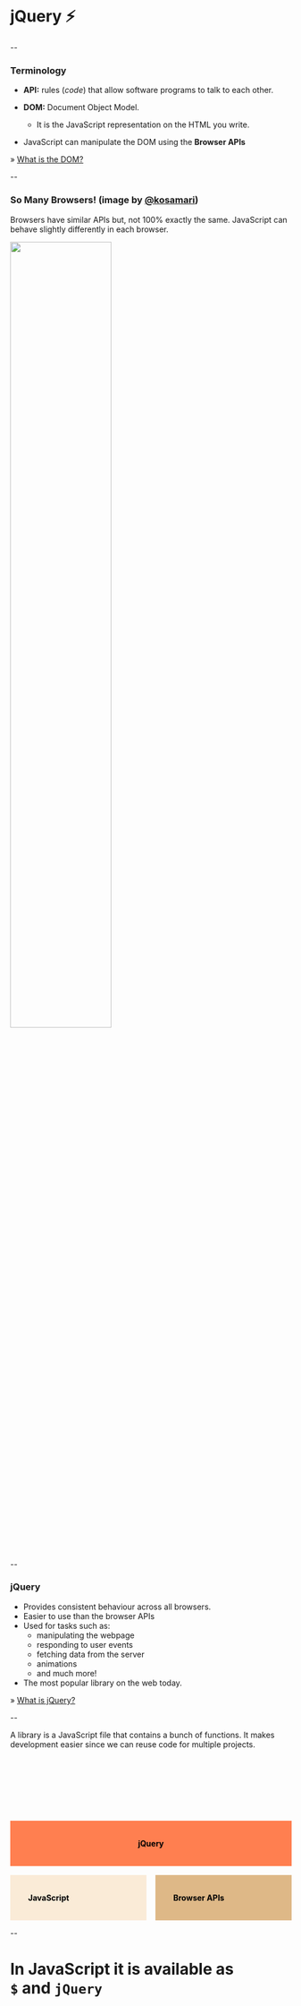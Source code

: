 # jQuery ⚡

--

### Terminology

+ **API:** rules (_code_) that allow software programs to talk to each other.

+ **DOM:** Document Object Model.
  + It is the JavaScript representation on the HTML you write.

+ JavaScript can manipulate the DOM using the **Browser APIs**

<p class="reference-link">
» <a href="https://css-tricks.com/dom/">What is the DOM?</a>
</p>

--

### So Many Browsers! (image by [@kosamari](https://twitter.com/kosamari/media))

Browsers have similar APIs but, not 100% exactly the same. JavaScript can behave slightly differently in each browser.

<image style="height: 60%; width: auto;" src="ASSETS_PATH/jquery/browsers.jpg" />

--

### jQuery

+ Provides consistent behaviour across all browsers.
+ Easier to use than the browser APIs
+ Used for tasks such as:
  + manipulating the webpage
  + responding to user events
  + fetching data from the server
  + animations
  + and much more!
+ The most popular library on the web today.

<p class="reference-link">
» <a href="https://www.khanacademy.org/computing/computer-programming/html-js-jquery/jquery-intro/v/what-is-jquery">What is jQuery?</a>
</p>

--

A library is a JavaScript file that contains a bunch of functions. It makes development easier since we can reuse code for multiple projects.

<div style="margin-top: 8rem; margin-bottom: 1rem; padding: 2rem; background-color: coral; color: black; font-weight: bold; text-align: center;">
  jQuery
</div>

<div style="display: flex;">
  <div style="flex: 1; padding: 2rem; background-color: antiquewhite; color: black; font-weight: bold; margin-right: 1rem;">
    JavaScript
  </div>

  <div style="flex: 1; padding: 2rem; background-color: burlywood; color: black; font-weight: bold;">
    Browser APIs
  </div>
</div>

--

# In JavaScript it is available as<br/>`$` and `jQuery`
